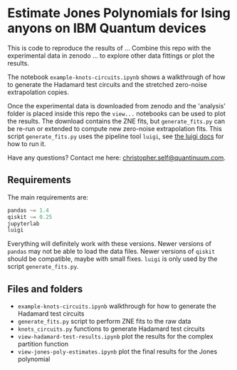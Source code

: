 
# Estimate Jones Polynomials for Ising anyons on IBM Quantum devices

This is code to reproduce the results of ...
Combine this repo with the experimental data in zenodo ... to explore other data fittings or plot the results.

The notebook `example-knots-circuits.ipynb` shows a walkthrough of how to generate the Hadamard test circuits and the stretched zero-noise extrapolation copies.

Once the experimental data is downloaded from zenodo and the 'analysis' folder is placed inside this repo the `view...` notebooks can be used to plot the results. The download contains the ZNE fits, but `generate_fits.py` can be re-run or extended to compute new zero-noise extrapolation fits. This script `generate_fits.py` uses the pipeline tool `luigi`, see [the luigi docs](https://luigi.readthedocs.io/en/stable/) for how to run it.

Have any questions? Contact me here: [christopher.self@quantinuum.com](mailto:christopher.self@quantinuum.com).

## Requirements

The main requirements are:

```python
pandas ~= 1.4
qiskit ~= 0.25
jupyterlab
luigi
```

Everything will definitely work with these versions. Newer versions of `pandas` may not be able to load the data files. Newer versions of `qiskit` should be compatible, maybe with small fixes. `luigi` is only used by the script `generate_fits.py`.

## Files and folders

- `example-knots-circuits.ipynb` walkthrough for how to generate the Hadamard test circuits
- `generate_fits.py` script to perform ZNE fits to the raw data
- `knots_circuits.py` functions to generate Hadamard test circuits
- `view-hadamard-test-results.ipynb` plot the results for the complex partition function
- `view-jones-poly-estimates.ipynb` plot the final results for the Jones polynomial